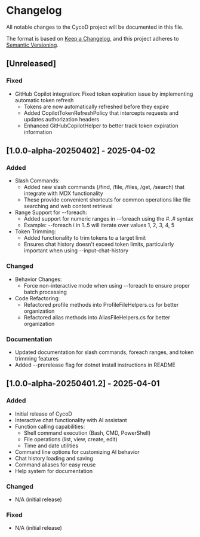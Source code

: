# Changelog

All notable changes to the CycoD project will be documented in this file.

The format is based on [Keep a Changelog](https://keepachangelog.com/en/1.0.0/),
and this project adheres to [Semantic Versioning](https://semver.org/spec/v2.0.0.html).

## [Unreleased]

### Fixed
- GitHub Copilot integration: Fixed token expiration issue by implementing automatic token refresh
  - Tokens are now automatically refreshed before they expire
  - Added CopilotTokenRefreshPolicy that intercepts requests and updates authorization headers
  - Enhanced GitHubCopilotHelper to better track token expiration information

## [1.0.0-alpha-20250402] - 2025-04-02

### Added
- Slash Commands:
  - Added new slash commands (/find, /file, /files, /get, /search) that integrate with MDX functionality
  - These provide convenient shortcuts for common operations like file searching and web content retrieval
- Range Support for --foreach:
  - Added support for numeric ranges in --foreach using the #..# syntax
  - Example: --foreach i in 1..5 will iterate over values 1, 2, 3, 4, 5
- Token Trimming:
  - Added functionality to trim tokens to a target limit
  - Ensures chat history doesn't exceed token limits, particularly important when using --input-chat-history

### Changed
- Behavior Changes:
  - Force non-interactive mode when using --foreach to ensure proper batch processing
- Code Refactoring:
  - Refactored profile methods into ProfileFileHelpers.cs for better organization
  - Refactored alias methods into AliasFileHelpers.cs for better organization

### Documentation
- Updated documentation for slash commands, foreach ranges, and token trimming features
- Added --prerelease flag for dotnet install instructions in README

## [1.0.0-alpha-20250401.2] - 2025-04-01

### Added
- Initial release of CycoD
- Interactive chat functionality with AI assistant
- Function calling capabilities:
  - Shell command execution (Bash, CMD, PowerShell)
  - File operations (list, view, create, edit)
  - Time and date utilities
- Command line options for customizing AI behavior
- Chat history loading and saving
- Command aliases for easy reuse
- Help system for documentation

### Changed
- N/A (initial release)

### Fixed
- N/A (initial release)